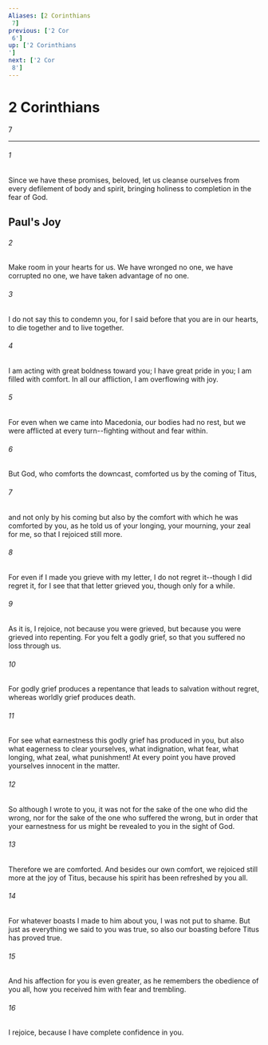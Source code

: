 ```yaml
---
Aliases: [2 Corinthians 7]
previous: ['2 Cor 6']
up: ['2 Corinthians']
next: ['2 Cor 8']
---
```

# 2 Corinthians 7

***
 

###### 1 
Since we have these promises, beloved, let us cleanse ourselves from every defilement of body and spirit, bringing holiness to completion in the fear of God.  ## Paul's Joy  

###### 2 
Make room in your hearts for us. We have wronged no one, we have corrupted no one, we have taken advantage of no one.  

###### 3 
I do not say this to condemn you, for I said before that you are in our hearts, to die together and to live together.  

###### 4 
I am acting with great boldness toward you; I have great pride in you; I am filled with comfort. In all our affliction, I am overflowing with joy.  

###### 5 
For even when we came into Macedonia, our bodies had no rest, but we were afflicted at every turn--fighting without and fear within.  

###### 6 
But God, who comforts the downcast, comforted us by the coming of Titus,  

###### 7 
and not only by his coming but also by the comfort with which he was comforted by you, as he told us of your longing, your mourning, your zeal for me, so that I rejoiced still more.  

###### 8 
For even if I made you grieve with my letter, I do not regret it--though I did regret it, for I see that that letter grieved you, though only for a while.  

###### 9 
As it is, I rejoice, not because you were grieved, but because you were grieved into repenting. For you felt a godly grief, so that you suffered no loss through us.  

###### 10 
For godly grief produces a repentance that leads to salvation without regret, whereas worldly grief produces death.  

###### 11 
For see what earnestness this godly grief has produced in you, but also what eagerness to clear yourselves, what indignation, what fear, what longing, what zeal, what punishment! At every point you have proved yourselves innocent in the matter.  

###### 12 
So although I wrote to you, it was not for the sake of the one who did the wrong, nor for the sake of the one who suffered the wrong, but in order that your earnestness for us might be revealed to you in the sight of God.  

###### 13 
Therefore we are comforted. And besides our own comfort, we rejoiced still more at the joy of Titus, because his spirit has been refreshed by you all.  

###### 14 
For whatever boasts I made to him about you, I was not put to shame. But just as everything we said to you was true, so also our boasting before Titus has proved true.  

###### 15 
And his affection for you is even greater, as he remembers the obedience of you all, how you received him with fear and trembling.  

###### 16 
I rejoice, because I have complete confidence in you.
